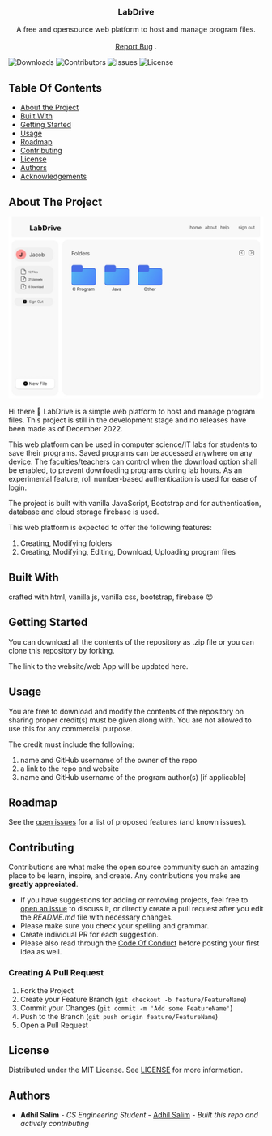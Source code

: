 <br/>
<p align="center">
  <h3 align="center">LabDrive</h3>

  <p align="center">
    A free and opensource web platform to host and manage program files.
    <br/>
    <br/>
    <a href="https://github.com/adhilsalim/LabDrive/issues">Report Bug</a>
    .
  </p>
</p>

![Downloads](https://img.shields.io/github/downloads/adhilsalim/LabDrive/total) ![Contributors](https://img.shields.io/github/contributors/adhilsalim/LabDrive?color=dark-green) ![Issues](https://img.shields.io/github/issues/adhilsalim/LabDrive) ![License](https://img.shields.io/github/license/adhilsalim/LabDrive) 

## Table Of Contents

* [About the Project](#about-the-project)
* [Built With](#built-with)
* [Getting Started](#getting-started)
* [Usage](#usage)
* [Roadmap](#roadmap)
* [Contributing](#contributing)
* [License](#license)
* [Authors](#authors)
* [Acknowledgements](#acknowledgements)

## About The Project
![banner](https://raw.githubusercontent.com/adhilsalim/LabDrive/main/readme_banner.jpeg)

Hi there 👋
LabDrive is a simple web platform to host and manage program files.
This project is still in the development stage and no releases have been made as of December 2022.

This web platform can be used in computer science/IT labs for students to save their programs. Saved programs can be accessed anywhere on any device. The faculties/teachers can control when the download option shall be enabled, to prevent downloading programs during lab hours. As an experimental feature, roll number-based authentication is used for ease of login. 

The project is built with vanilla JavaScript, Bootstrap and for authentication, database and cloud storage firebase is used.

This web platform is expected to offer the following features:
1. Creating, Modifying folders
2. Creating, Modifying, Editing, Download, Uploading program files


## Built With

crafted with html, vanilla js, vanilla css,  bootstrap, firebase 😍

## Getting Started

You can download all the contents of the repository as .zip file or you can clone this repository by forking.

The link to the website/web App will be updated here.

## Usage

You are free to download and modify the contents of the repository on sharing proper credit(s) must be given along with. You are not allowed to use this for any commercial purpose.

The credit must include the following:
1. name and GitHub username of the owner of the repo
2. a link to the repo and website
3. name and GitHub username of the program author(s) [if applicable]

## Roadmap

See the [open issues](https://github.com/adhilsalim/LabDrive/issues) for a list of proposed features (and known issues).

## Contributing

Contributions are what make the open source community such an amazing place to be learn, inspire, and create. Any contributions you make are **greatly appreciated**.
* If you have suggestions for adding or removing projects, feel free to [open an issue](https://github.com/adhilsalim/LabDrive/issues/new) to discuss it, or directly create a pull request after you edit the *README.md* file with necessary changes.
* Please make sure you check your spelling and grammar.
* Create individual PR for each suggestion.
* Please also read through the [Code Of Conduct](https://github.com/adhilsalim/LabDrive/blob/main/CODE_OF_CONDUCT.md) before posting your first idea as well.

### Creating A Pull Request

1. Fork the Project
2. Create your Feature Branch 
(`git checkout -b feature/FeatureName`)
3. Commit your Changes 
(`git commit -m 'Add some FeatureName'`)
4. Push to the Branch 
(`git push origin feature/FeatureName`)
5. Open a Pull Request

## License

Distributed under the MIT License. See [LICENSE](https://github.com/adhilsalim/LabDrive/blob/main/LICENSE.md) for more information.

## Authors

* **Adhil Salim** - *CS Engineering Student* - [Adhil Salim](https://github.com/adhilsalim) - *Built this repo and actively contributing*
